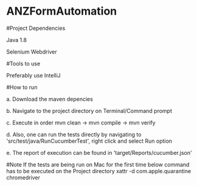 # ANZFormAutomation

#Project Dependencies

  Java 1.8
  
  Selenium Webdriver
  
#Tools to use 
 
 Preferably use IntelliJ
  
#How to run

  a. Download the maven depencies
  
  b. Navigate to the project directory on Terminal/Command prompt
  
  c. Execute in order
      mvn clean -> mvn compile -> mvn verify
  
  d. Also, one can run the tests directly by navigating to 'src/test/java/RunCucumberTest', right click and select Run option
  
  e. The report of execution can be found in 'target/Reports/cucumber.json'


#Note
If the tests are being run on Mac for the first time below command has to be executed on the Project directory
xattr -d com.apple.quarantine chromedriver 
